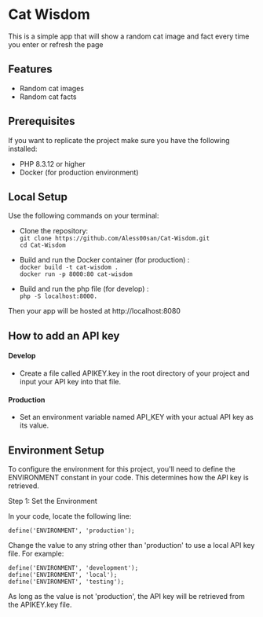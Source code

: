 # Cat Wisdom
This is a simple app that will show a random cat image and fact every time you enter or refresh the page

## Features
- Random cat images
- Random cat facts

## Prerequisites

If you want to replicate the project make sure you have the following installed:

- PHP 8.3.12 or higher
- Docker (for production environment)

## Local Setup
 Use the following commands on your terminal: <br> 
- Clone the repository:  
  `git clone https://github.com/Aless00san/Cat-Wisdom.git`  
  `cd Cat-Wisdom`  
- Build and run the Docker container (for production) : <br> 
  `docker build -t cat-wisdom .`<br>
  `docker run -p 8000:80 cat-wisdom`

- Build and run the php file (for develop) : <br> 
  `php -S localhost:8000.`

Then your app will be hosted at http://localhost:8080 

## How to add an API key

#### Develop
- Create a file called APIKEY.key in the root directory of your project and input your API key into that file.

#### Production
- Set an environment variable named API_KEY with your actual API key as its value.

## Environment Setup

To configure the environment for this project, you'll need to define the ENVIRONMENT constant in your code. This determines how the API key is retrieved.

Step 1: Set the Environment

In your code, locate the following line:

`define('ENVIRONMENT', 'production');`
		
Change the value to any string other than 'production' to use a local API key file. For example:

`define('ENVIRONMENT', 'development');` <br> 
`define('ENVIRONMENT', 'local');` <br> 
`define('ENVIRONMENT', 'testing');` <br> 
		
As long as the value is not 'production', the API key will be retrieved from the APIKEY.key file.
